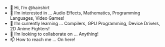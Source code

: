 - 👋 Hi, I’m @hairshirt
- 👀 I’m interested in ... Audio Effects, Mathematics, Programming Languages, Video Games!
- 🌱 I’m currently learning ... Compilers, GPU Programming, Device Drivers, 2D Anime Fighters!
- 💞️ I’m looking to collaborate on ... Anything!
- 📫 How to reach me ... On here!

<!---
hairshirt/hairshirt is a ✨ special ✨ repository because its `README.md` (this file) appears on your GitHub profile.
You can click the Preview link to take a look at your changes.
--->
